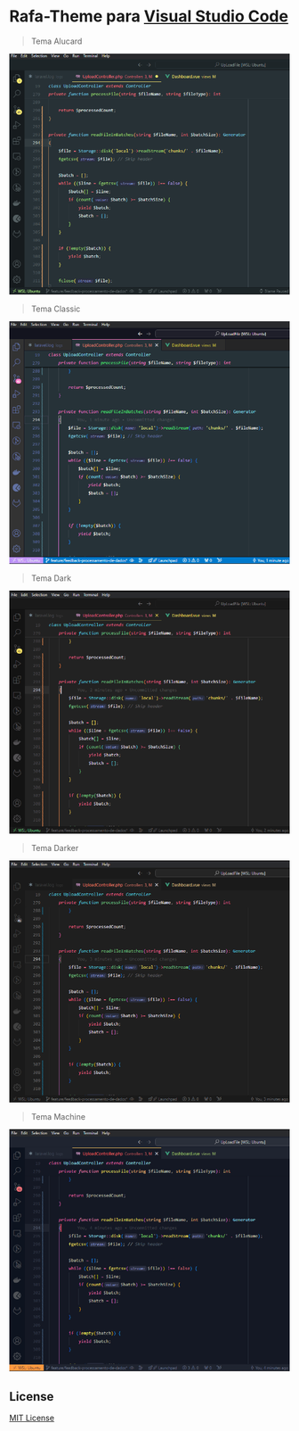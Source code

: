 # Rafa-Theme para [Visual Studio Code](http://code.visualstudio.com)

> Tema Alucard

![Screenshot](https://raw.githubusercontent.com/marcos-burghausen/Extensao-Rafa/main/images/alucard.png)

> Tema Classic

![Screenshot](https://raw.githubusercontent.com/marcos-burghausen/Extensao-Rafa/main/images/classic.png)

> Tema Dark

![Screenshot](https://raw.githubusercontent.com/marcos-burghausen/Extensao-Rafa/main/images/dark.png)

> Tema Darker

![Screenshot](https://raw.githubusercontent.com/marcos-burghausen/Extensao-Rafa/main/images/darker.png)

> Tema Machine

![Screenshot](https://raw.githubusercontent.com/marcos-burghausen/Extensao-Rafa/main/images/machine.png)

## License

[MIT License](./LICENSE)

